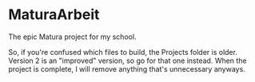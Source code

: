 # MaturaArbeit
The epic Matura project for my school.

So, if you're confused which files to build, the Projects folder is older. Version 2 is an "improved" version, so go for that one instead.
When the project is complete, I will remove anything that's unnecessary anyways.

